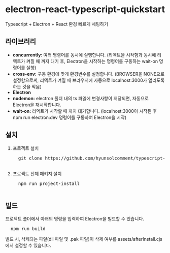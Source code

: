 # electron-react-typescript-quickstart
 Typescript + Electron + React 환경 빠르게 세팅하기

<h2>라이브러리</h2>
<ul>
 <li><b>concurrently: </b>여러 명령어를 동시에 실행합니다. (리엑트을 시작함과 동시에 리엑트가 켜질 때 까지 대기 후, Electron을 시작하는 명령어를 구동하는 wait-on 명령어를 실행)</li>
 <li><b>cross-env:</b> 구동 환경에 맞게 환경변수를 설정합니다. (BROWSER을 NONE으로 설정함으로써, 리엑트가 켜질 때 브라우저에 자동으로 localhost:3000가 열리도록 하는 것을 막음)</li>
 <li><b>Electron</b></li>
 <li><b>nodemon:</b> electron 폴더 내의 ts 파일에 변경사항이 저장되면, 자동으로 Electron을 재시작합니다.</li>
 <li><b>wait-on: </b>리엑트가 시작할 때 까지 대기합니다. (localhost:3000이 시작된 후 npm run electron:dev 명령어를 구동하여 Electron을 시작)</li>
</ul>

<h2>설치</h2>
<ol>
 <li>
  프로젝트 설치
  <pre>
  git clone https://github.com/hyunsolcomment/typescript-react-electron
  </pre>
 </li>

 <li>
  프로젝트 전체 패키지 설치
  <pre>
  npm run project-install
  </pre>
 </li>
</ol>

<h2>빌드</h2>
프로젝트 폴더에서 아래의 명령을 입력하여 Electron을 빌드할 수 있습니다.
<pre>
  npm run build
</pre>

빌드 시, 삭제되는 파일(dll 파일 및 .pak 파일)이 삭제 여부를 assets/afterInstall.cjs 에서 설정할 수 있습니다.
